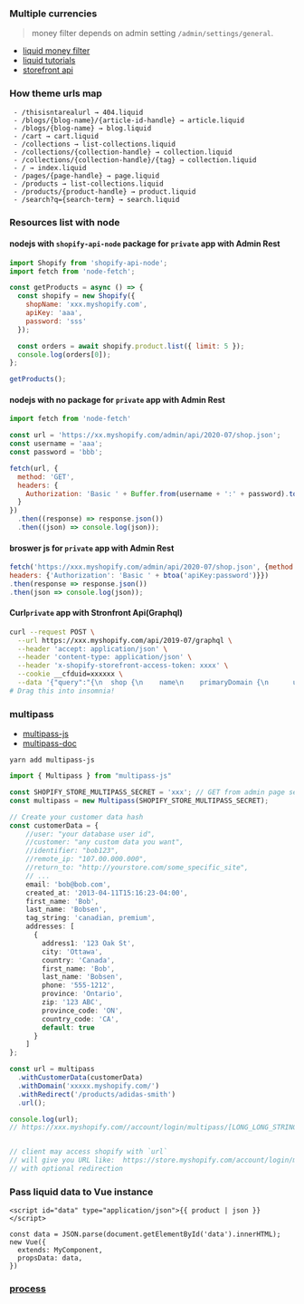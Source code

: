 ### Multiple currencies
> money filter depends on admin setting `/admin/settings/general`.
 - [liquid money filter](https://shopify.dev/docs/themes/liquid/reference/filters/money-filters)
 - [liquid tutorials](https://shopify.dev/tutorials/customize-theme-support-multiple-currencies)
 - [storefront api](https://shopify.dev/tutorials/support-multiple-currencies-with-storefront-api)

### How theme urls map

```
 - /thisisntarealurl → 404.liquid
 - /blogs/{blog-name}/{article-id-handle} → article.liquid
 - /blogs/{blog-name} → blog.liquid
 - /cart → cart.liquid
 - /collections → list-collections.liquid
 - /collections/{collection-handle} → collection.liquid
 - /collections/{collection-handle}/{tag} → collection.liquid
 - / → index.liquid
 - /pages/{page-handle} → page.liquid
 - /products → list-collections.liquid
 - /products/{product-handle} → product.liquid
 - /search?q={search-term} → search.liquid
```

### Resources list with node

#### nodejs with `shopify-api-node` package for `private` app with Admin Rest
```js
import Shopify from 'shopify-api-node';
import fetch from 'node-fetch';

const getProducts = async () => {
  const shopify = new Shopify({
    shopName: 'xxx.myshopify.com',
    apiKey: 'aaa',
    password: 'sss'
  });

  const orders = await shopify.product.list({ limit: 5 });
  console.log(orders[0]);
};

getProducts();
```

#### nodejs with no package for `private` app with Admin Rest
```js
import fetch from 'node-fetch'

const url = 'https://xx.myshopify.com/admin/api/2020-07/shop.json';
const username = 'aaa';
const password = 'bbb';

fetch(url, {
  method: 'GET',
  headers: {
    Authorization: 'Basic ' + Buffer.from(username + ':' + password).toString('base64')
  }
})
  .then((response) => response.json())
  .then((json) => console.log(json));

```

#### broswer js for `private` app with Admin Rest

```js
fetch('https://xxx.myshopify.com/admin/api/2020-07/shop.json', {method:'GET',
headers: {'Authorization': 'Basic ' + btoa('apiKey:password')}})
.then(response => response.json())
.then(json => console.log(json));
```


#### Curl`private` app with Stronfront Api(Graphql)

```bash
curl --request POST \
  --url https://xxx.myshopify.com/api/2019-07/graphql \
  --header 'accept: application/json' \
  --header 'content-type: application/json' \
  --header 'x-shopify-storefront-access-token: xxxx' \
  --cookie __cfduid=xxxxxx \
  --data '{"query":"{\n  shop {\n    name\n    primaryDomain {\n      url\n      host\n        \n    }\n  }\n}"}'
# Drag this into insomnia!
```

### multipass

 - [multipass-js](https://github.com/softmarshmallow/multipass-js)
 - [multipass-doc](https://shopify.dev/docs/admin-api/rest/reference/plus/multipass)

```
yarn add multipass-js
```

```ts
import { Multipass } from "multipass-js"

const SHOPIFY_STORE_MULTIPASS_SECRET = 'xxx'; // GET from admin page setting => checkout => enable Multipass loginultip
const multipass = new Multipass(SHOPIFY_STORE_MULTIPASS_SECRET);

// Create your customer data hash
const customerData = {
    //user: "your database user id",
    //customer: "any custom data you want",
    //identifier: "bob123",
    //remote_ip: "107.00.000.000",
    //return_to: "http://yourstore.com/some_specific_site",
    // ...
    email: 'bob@bob.com',
    created_at: '2013-04-11T15:16:23-04:00',
    first_name: 'Bob',
    last_name: 'Bobsen',
    tag_string: 'canadian, premium',
    addresses: [
      {
        address1: '123 Oak St',
        city: 'Ottawa',
        country: 'Canada',
        first_name: 'Bob',
        last_name: 'Bobsen',
        phone: '555-1212',
        province: 'Ontario',
        zip: '123 ABC',
        province_code: 'ON',
        country_code: 'CA',
        default: true
      }
    ]
};

const url = multipass
  .withCustomerData(customerData)
  .withDomain('xxxxx.myshopify.com/')
  .withRedirect('/products/adidas-smith')
  .url();

console.log(url);
// https://xxx.myshopify.com//account/login/multipass/[LONG_LONG_STRING]


// client may access shopify with `url`
// will give you URL like:  https://store.myshopify.com/account/login/multipass/<MULTIPASS-TOKEN>
// with optional redirection
```

### Pass liquid data to Vue instance

```
<script id="data" type="application/json">{{ product | json }}</script>
```
```
const data = JSON.parse(document.getElementById('data').innerHTML);
new Vue({
  extends: MyComponent,
  propsData: data,
})
```

### [process](https://docs.google.com/spreadsheets/d/1gqvWtquj9W-bKcxDwMojYvIszXoVKonjOx5wAHZyMtk/edit#gid=1390331955)
